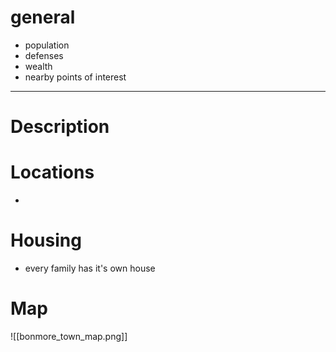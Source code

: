 # general
- population
- defenses
- wealth
- nearby points of interest

---
# Description
# Locations
- 
# Housing
- every family has it's own house
# Map
![[bonmore_town_map.png]]